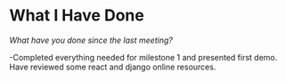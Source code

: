 # What I Have Done
*What have you done since the last meeting?*

-Completed everything needed for milestone 1 and presented first demo. Have reviewed some react and django online resources.